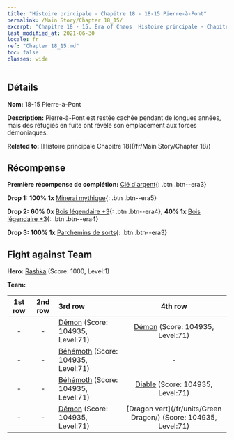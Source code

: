 ```yaml
---
title: "Histoire principale - Chapitre 18 - 18-15 Pierre-à-Pont"
permalink: /Main Story/Chapter 18_15/
excerpt: "Chapitre 18 - 15. Era of Chaos  Histoire principale - Chapitre 18_15. 18-15 Pierre-à-Pont"
last_modified_at: 2021-06-30
locale: fr
ref: "Chapter 18_15.md"
toc: false
classes: wide
---
```


## Détails

 **Nom:** 18-15 Pierre-à-Pont

 **Description:** Pierre-à-Pont est restée cachée pendant de longues années, mais des réfugiés en fuite ont révélé son emplacement aux forces démoniaques.

 **Related to:** [Histoire principale Chapitre 18](/fr/Main Story/Chapter 18/)

## Récompense

 **Première récompense de complétion:** [Clé d'argent](/ItemsFR/con_693/){: .btn .btn--era3}

 **Drop 1:** **100% 1x** [Minerai mythique](/ItemsFR/mat_61/){: .btn .btn--era5}

 **Drop 2:** **60% 0x** [Bois légendaire +3](/ItemsFR/mat_55/){: .btn .btn--era4}, **40% 1x** [Bois légendaire +3](/ItemsFR/mat_55/){: .btn .btn--era4}

 **Drop 3:** **100% 1x** [Parchemins de sorts](/ItemsFR/con_694/){: .btn .btn--era3}


## Fight against Team
 **Hero:** [Rashka](/fr/heroes/Rashka/) (Score: 1000, Level:1)

 **Team:**


  | 1st row | 2nd row | 3rd row | 4th row |
  |:----:|:----:|:----|:----:|
  | - | - | [Démon](/fr/units/Demon/) (Score: 104935, Level:71)  | [Démon](/fr/units/Demon/) (Score: 104935, Level:71)  |
  | - | - | [Béhémoth](/fr/units/Behemoth/) (Score: 104935, Level:71)  | - |
  | - | - | [Béhémoth](/fr/units/Behemoth/) (Score: 104935, Level:71)  | [Diable](/fr/units/Devil/) (Score: 104935, Level:71)  |
  | - | - | [Démon](/fr/units/Demon/) (Score: 104935, Level:71)  | [Dragon vert](/fr/units/Green Dragon/) (Score: 104935, Level:71)  |


